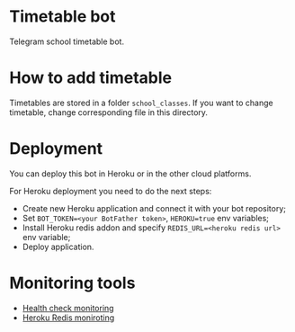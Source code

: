 # Timetable bot
Telegram school timetable bot.

# How to add timetable
Timetables are stored in a folder ```school_classes```. If you want to change timetable, change corresponding file in this directory.

# Deployment

You can deploy this bot in Heroku or in the other cloud platforms.

For Heroku deployment you need to do the next steps:
- Create new Heroku application and connect it with your bot repository;
- Set ```BOT_TOKEN=<your BotFather token>```, ```HEROKU=true``` env variables;
- Install Heroku redis addon and specify ```REDIS_URL=<heroku redis url>``` env variable;
- Deploy application.

# Monitoring tools
- [Health check monitoring](https://uptimerobot.com/)
- [Heroku Redis moniroting](https://data.heroku.com/)
